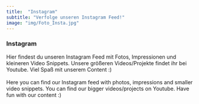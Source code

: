 ```yaml
---
title:  "Instagram"
subtitle: "Verfolge unseren Instagram Feed!"
image: "img/Foto_Insta.jpg"
---
```


### Instagram
Hier findest du unseren Instagram Feed mit Fotos, Impressionen und kleineren Video Snippets. Unsere größeren Videos/Projekte findet ihr bei Youtube. Viel Spaß mit unserem Content :)
<br><br>
Here you can find our Instagram feed with photos, impressions and smaller video snippets. You can find our bigger videos/projects on Youtube. Have fun with our content :)


<html>
  <head>
    <title>Embed Instagram Feed</title>
    <script
      type="module"
      src="https://unpkg.com/@nocodeapi/embed-instagram-feed@latest/embed-instagram-feed.js?module"
    ></script>
  </head>
  <body>
    <embed-instagram-feed
      url="https://v1.nocodeapi.com/kiam_ellud/instagram/KeSGZAzaMMJkCLfh"
    ></embed-instagram-feed>
  </body>
</html>